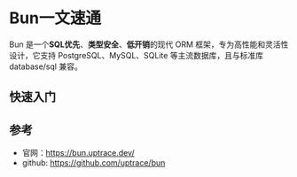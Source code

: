# Bun一文速通
Bun 是一个**SQL优先**、**类型安全**、**低开销**的现代 ORM 框架，专为高性能和灵活性设计，它支持 PostgreSQL、MySQL、SQLite 等主流数据库，且与标准库 database/sql 兼容。

## 快速入门

## 参考
- 官网：https://bun.uptrace.dev/
- github: https://github.com/uptrace/bun